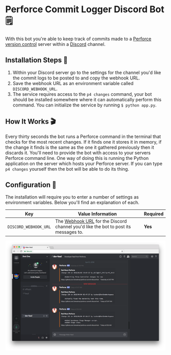 # Perforce Commit Logger Discord Bot 🗒️
With this bot you're able to keep track of commits made to a [Perforce version control](https://www.perforce.com/) server within a [Discord](https://discordapp.com/) channel. 

## Installation Steps 💽

1. Within your Discord server go to the settings for the channel you'd like the commit logs to be posted to and copy the webhook URL.
2. Save the webhook URL as an environment variable called `DISCORD_WEBHOOK_URL`. 
3. The service requires access to the `p4 changes` command, your bot should be installed somewhere where it can automatically perform this command. You can initialize the service by running `$ python app.py`.

## How It Works :clapper: 

Every thirty seconds the bot runs a Perforce command in the terminal that checks for the most recent changes. If it finds one it stores it in memory, if the change it finds is the same as the one it gathered previously then it discards it. You'll need to provide the bot with access to your servers Perforce command line. One way of doing this is running the Python application on the server which hosts your Perforce server. If you can type `p4 changes` yourself then the bot will be able to do its thing.

## Configuration 📁

The installation will require you to enter a number of settings as environment variables. Below you'll find an explanation of each.

| Key  | Value Information | Required |
| ------------- | ------------- | ------------- |
| `DISCORD_WEBHOOK_URL`  | The [Webhook URL](https://support.discordapp.com/hc/en-us/articles/228383668-Intro-to-Webhooks) for the Discord channel you'd like the bot to post its messages to. | **Yes** |


![Example](assets/readme.png)
